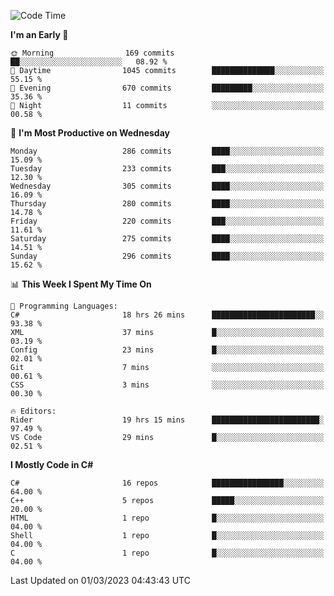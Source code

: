 <!--START_SECTION:waka-->
![Code Time](http://img.shields.io/badge/Code%20Time-960%20hrs%2017%20mins-blue)

**I'm an Early 🐤** 

```text
🌞 Morning                169 commits         ██░░░░░░░░░░░░░░░░░░░░░░░   08.92 % 
🌆 Daytime                1045 commits        ██████████████░░░░░░░░░░░   55.15 % 
🌃 Evening                670 commits         █████████░░░░░░░░░░░░░░░░   35.36 % 
🌙 Night                  11 commits          ░░░░░░░░░░░░░░░░░░░░░░░░░   00.58 % 
```
📅 **I'm Most Productive on Wednesday** 

```text
Monday                   286 commits         ████░░░░░░░░░░░░░░░░░░░░░   15.09 % 
Tuesday                  233 commits         ███░░░░░░░░░░░░░░░░░░░░░░   12.30 % 
Wednesday                305 commits         ████░░░░░░░░░░░░░░░░░░░░░   16.09 % 
Thursday                 280 commits         ████░░░░░░░░░░░░░░░░░░░░░   14.78 % 
Friday                   220 commits         ███░░░░░░░░░░░░░░░░░░░░░░   11.61 % 
Saturday                 275 commits         ████░░░░░░░░░░░░░░░░░░░░░   14.51 % 
Sunday                   296 commits         ████░░░░░░░░░░░░░░░░░░░░░   15.62 % 
```


📊 **This Week I Spent My Time On** 

```text
💬 Programming Languages: 
C#                       18 hrs 26 mins      ███████████████████████░░   93.38 % 
XML                      37 mins             █░░░░░░░░░░░░░░░░░░░░░░░░   03.19 % 
Config                   23 mins             █░░░░░░░░░░░░░░░░░░░░░░░░   02.01 % 
Git                      7 mins              ░░░░░░░░░░░░░░░░░░░░░░░░░   00.61 % 
CSS                      3 mins              ░░░░░░░░░░░░░░░░░░░░░░░░░   00.30 % 

🔥 Editors: 
Rider                    19 hrs 15 mins      ████████████████████████░   97.49 % 
VS Code                  29 mins             █░░░░░░░░░░░░░░░░░░░░░░░░   02.51 % 
```

**I Mostly Code in C#** 

```text
C#                       16 repos            ████████████████░░░░░░░░░   64.00 % 
C++                      5 repos             █████░░░░░░░░░░░░░░░░░░░░   20.00 % 
HTML                     1 repo              █░░░░░░░░░░░░░░░░░░░░░░░░   04.00 % 
Shell                    1 repo              █░░░░░░░░░░░░░░░░░░░░░░░░   04.00 % 
C                        1 repo              █░░░░░░░░░░░░░░░░░░░░░░░░   04.00 % 
```




 Last Updated on 01/03/2023 04:43:43 UTC
<!--END_SECTION:waka-->
